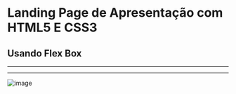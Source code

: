 # Landing Page de Apresentação com HTML5 E CSS3
## Usando Flex Box
-----------------------------------------------
-----------------------------------------------
![image](https://user-images.githubusercontent.com/87333479/157315878-935abb94-3ef9-4a60-ae96-e90ccdfe255e.png)
